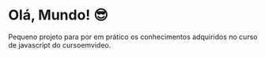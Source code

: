 # Olá, Mundo! 😎
Pequeno projeto para por em prático os conhecimentos adquiridos no curso de javascript do cursoemvideo.
